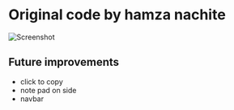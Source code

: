 # Original code by hamza nachite


![Screenshot](AppScreen.png)

## Future improvements
- click to copy
- note pad on side
- navbar 
